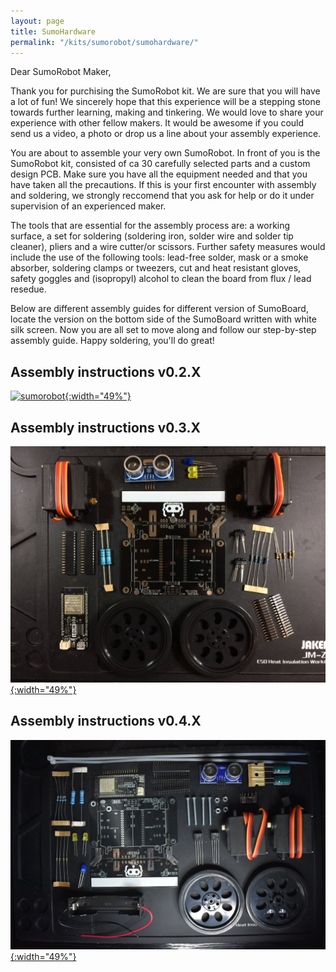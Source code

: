 ```yaml
---
layout: page
title: SumoHardware
permalink: "/kits/sumorobot/sumohardware/"
---
```


Dear SumoRobot Maker,

Thank you for purchising the SumoRobot kit. We are sure that you will have a lot of fun! We sincerely hope that this experience will be a stepping stone towards further learning, making and tinkering. We would love to share your experience with other fellow makers. It would be awesome if you could send us a video, a photo or drop us a line about your assembly experience.

You are about to assemble your very own SumoRobot. In front of you is the SumoRobot kit, consisted of ca 30 carefully selected parts and a custom design PCB. Make sure you have all the equipment needed and that you have taken all the precautions. If this is your first encounter with assembly and soldering, we strongly reccomend that you ask for help or do it under supervision of an experienced maker.

The tools that are essential for the assembly process are: a working surface, a set for soldering (soldering iron, solder wire and solder tip cleaner), pliers and a wire cutter/or scissors. Further safety measures would include the use of the following tools: lead-free solder, mask or a smoke absorber, soldering clamps or tweezers, cut and heat resistant gloves, safety goggles and (isopropyl) alcohol to clean the board from flux / lead resedue.

Below are different assembly guides for different version of SumoBoard, locate the version on the bottom side of the SumoBoard written with white silk screen. Now you are all set to move along and follow our step-by-step assembly guide. Happy soldering, you'll do great!

## Assembly instructions v0.2.X

[![sumorobot](https://cdn.hackaday.io/images/79381522087248734.jpg){:width="49%"}](/kits/sumorobot/sumohardware/v02X)

## Assembly instructions v0.3.X

[![parts](/assets/img/v031/parts.jpg){:width="49%"}](/kits/sumorobot/sumohardware/v03X)

## Assembly instructions v0.4.X

[![parts](/assets/img/v04X/parts.jpg){:width="49%"}](/kits/sumorobot/sumohardware/v04X)

